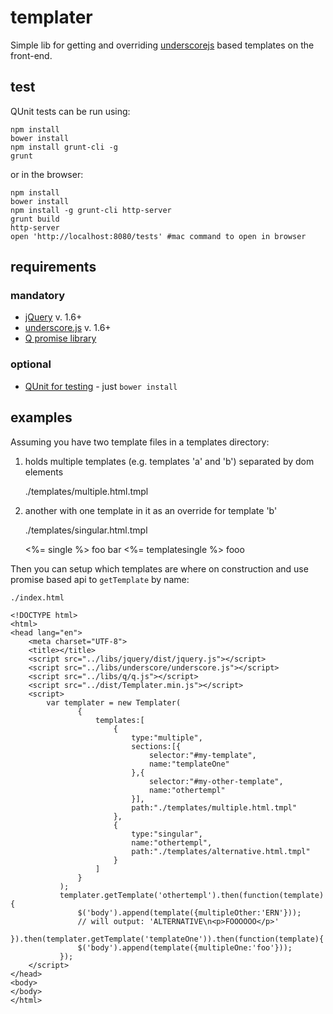 # templater

Simple lib for getting and overriding [underscorejs](http://underscorejs.org/#template) based templates on the front-end.

## test

QUnit tests can be run using:

    npm install
    bower install
    npm install grunt-cli -g 
    grunt
    
or in the browser:

    npm install
    bower install
    npm install -g grunt-cli http-server 
    grunt build
    http-server
    open 'http://localhost:8080/tests' #mac command to open in browser

## requirements

### mandatory

* [jQuery](http://jquery.com/) v. 1.6+
* [underscore.js](underscorejs.org) v. 1.6+
* [Q promise library](https://github.com/kriskowal/q)

### optional

- [QUnit for testing](http://qunitjs.com/) - just `bower install`

## examples

Assuming you have two template files in a templates directory:

 1. holds multiple templates (e.g. templates 'a' and 'b') separated by dom elements


    ./templates/multiple.html.tmpl

    <script id="my-template">
    <%= multipleOne %> multiple one
    </script>
    
    <script id="my-other-template">
    <%= multipleOther %> multiple two
    </script>

 2. another with one template in it as an override for template 'b'


    ./templates/singular.html.tmpl

    <%= single %> foo bar
    <%= templatesingle %> fooo

Then you can setup which templates are where on construction and use promise based api to `getTemplate` by name: 

    ./index.html

    <!DOCTYPE html>
    <html>
    <head lang="en">
        <meta charset="UTF-8">
        <title></title>
        <script src="../libs/jquery/dist/jquery.js"></script>
        <script src="../libs/underscore/underscore.js"></script>
        <script src="../libs/q/q.js"></script>
        <script src="../dist/Templater.min.js"></script>
        <script>
            var templater = new Templater(
                   {
                       templates:[
                           {
                               type:"multiple",
                               sections:[{
                                   selector:"#my-template",
                                   name:"templateOne"
                               },{
                                   selector:"#my-other-template",
                                   name:"othertempl"
                               }],
                               path:"./templates/multiple.html.tmpl"
                           },
                           {
                               type:"singular",
                               name:"othertempl",
                               path:"./templates/alternative.html.tmpl"
                           }
                       ]
                   }
               );
               templater.getTemplate('othertempl').then(function(template){
                   $('body').append(template({multipleOther:'ERN'}));
                   // will output: 'ALTERNATIVE\n<p>FOOOOOO</p>'
               }).then(templater.getTemplate('templateOne')).then(function(template){
                   $('body').append(template({multipleOne:'foo'}));
               });
        </script>
    </head>
    <body>
    </body>
    </html>
